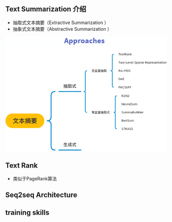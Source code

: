 ## Text Summarization  介绍

+ 抽取式文本摘要（Extractive Summarization  ）
+ 抽象式文本摘要（Abstractive Summarization  ）

<img src="figure/image-20210425195006654.png" alt="image-20210425195006654" style="zoom:67%;" />

## Text Rank  

+ 类似于PageRank算法

## Seq2seq Architecture  











## training skills



